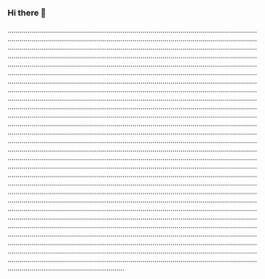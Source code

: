 ### Hi there 👋

..........................................................................................................................................................................................................................................................................................................................................................................................................................................................................................................................................................................................................................................................................................................................................................................................................................................................................................................................................................................................................................................................................................................................................................................................................................................................................................................................................................................................................................................................................................................................................................................................................................................................................................................................................................................................................................................................................................................................................................................................................................................................................................................................................................................................................................................................................................................................................................................................................................................................................................................................................................................................................................................................................................................................................................................................................................................................................................................................................................................................................................................................................................................................................................................................................................................................................................................................................................................................................................................................................................................................................................................................................................................................................